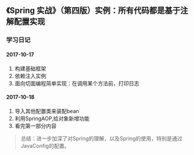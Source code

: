 ## 《Spring 实战》（第四版）实例：所有代码都是基于注解配置实现
### 学习日记
#### 2017-10-17
1. 构建基础框架
2. 依赖注入实例
3. 面向切面编程简单实现：在调用某个方法前，打印日志
#### 2017-10-18
1. 导入其他配置类来装配bean  
2. 利用SpringAOP,给对象新增功能
3. 看完第一部分内容
> 总结：进一步加深了对Spring的理解，以及Spring的使用，特别是通过JavaConfig的配置。

